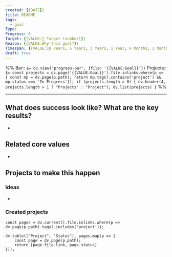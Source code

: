 ```yaml
---
created: {{DATE}}
title: README
tags:
  - goal
Type: 
Progress: 0
Target: {{VALUE:🎯 Target (number)}}
Reason: {{VALUE:Why this goal?}}
Timespan: {{VALUE:10 Years, 5 Years, 3 Years, 1 Year, 6 Months, 1 Month, 1 Week}}
draft: true
---
```


%%
Bar:: `$= dv.view('progress-bar', {file: '{{VALUE:Goal}}'})`
Projects:: `$= const projects = dv.page('{{VALUE:Goal}}').file.inlinks.where(p => { const mp = dv.page(p.path); return mp.tags?.contains('project') && mp.status === 'In Progress'}); if (projects.length > 0) { dv.header(4, projects.length > 1 ? "Projects" : "Project"); dv.list(projects) }`
%%


***

## What does success look like? What are the key results?
- 


## Related core values
- 

## Projects to make this happen
### Ideas
- 

### Created projects
```dataviewjs
const pages = dv.current().file.inlinks.where(p => dv.page(p.path).tags?.includes('project'));

dv.table(["Project", "Status"], pages.map(p => {
	const page = dv.page(p.path); 
	return [page.file.link, page.status]
}));
```

